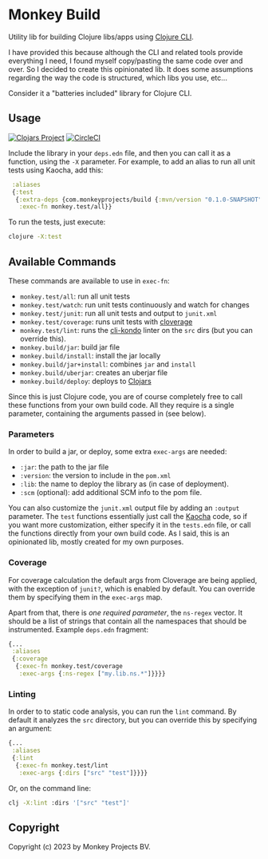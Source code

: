 # Monkey Build

Utility lib for building Clojure libs/apps using [Clojure CLI](https://clojure.org/reference/deps_and_cli).

I have provided this because although the CLI and related tools provide everything
I need, I found myself copy/pasting the same code over and over.  So I decided to
create this opinionated lib.  It does some assumptions regarding the way the code
is structured, which libs you use, etc...

Consider it a "batteries included" library for Clojure CLI.

## Usage

[![Clojars Project](https://img.shields.io/clojars/v/com.monkeyprojects/build.svg)](https://clojars.org/com.monkeyprojects/build)
[![CircleCI](https://circleci.com/gh/monkey-projects/build.svg?style=svg)](https://app.circleci.com/pipelines/github/monkey-projects/build)

Include the library in your `deps.edn` file, and then you can call it as a function,
using the `-X` parameter.  For example, to add an alias to run all unit tests using
Kaocha, add this:

```clojure
 :aliases
 {:test
  {:extra-deps {com.monkeyprojects/build {:mvn/version "0.1.0-SNAPSHOT"}}
   :exec-fn monkey.test/all}}
```
To run the tests, just execute:
```bash
clojure -X:test
```

## Available Commands

These commands are available to use in `exec-fn`:

- `monkey.test/all`: run all unit tests
- `monkey.test/watch`: run unit tests continuously and watch for changes
- `monkey.test/junit`: run all unit tests and output to `junit.xml`
- `monkey.test/coverage`: runs unit tests with [cloverage](https://github.com/cloverage/cloverage)
- `monkey.test/lint`: runs the [cli-kondo](https://github.com/clj-kondo/clj-kondo) linter on the `src` dirs (but you can override this).
- `monkey.build/jar`: build jar file
- `monkey.build/install`: install the jar locally
- `monkey.build/jar+install`: combines `jar` and `install`
- `monkey.build/uberjar`: creates an uberjar file
- `monkey.build/deploy`: deploys to [Clojars](https://clojars.org)

Since this is just Clojure code, you are of course completely free to call
these functions from your own build code.  All they require is a single parameter,
containing the arguments passed in (see below).

### Parameters

In order to build a jar, or deploy, some extra `exec-args` are needed:

- `:jar`: the path to the jar file
- `:version`: the version to include in the `pom.xml`
- `:lib`: the name to deploy the library as (in case of deployment).
- `:scm` (optional): add additional SCM info to the pom file.

You can also customize the `junit.xml` output file by adding an `:output` parameter.
The `test` functions essentially just call the [Kaocha](https://github.com/lambdaisland/kaocha)
code, so if you want more customization, either specify it in the `tests.edn` file, or
call the functions directly from your own build code.  As I said, this is an opinionated
lib, mostly created for my own purposes.

### Coverage

For coverage calculation the default args from Cloverage are being applied, with the
exception of `junit?`, which is enabled by default.  You can override them by specifying
them in the `exec-args` map.

Apart from that, there is *one required parameter*, the `ns-regex` vector.  It should be
a list of strings that contain all the namespaces that should be instrumented.  Example
`deps.edn` fragment:

```clojure
{...
 :aliases
 {:coverage
  {:exec-fn monkey.test/coverage
   :exec-args {:ns-regex ["my.lib.ns.*"]}}}}
```

### Linting

In order to to static code analysis, you can run the `lint` command.  By default it
analyzes the `src` directory, but you can override this by specifying an argument:

```clojure
{...
 :aliases
 {:lint
  {:exec-fn monkey.test/lint
   :exec-args {:dirs ["src" "test"]}}}}
```
Or, on the command line:
```bash
clj -X:lint :dirs '["src" "test"]'
```

## Copyright

Copyright (c) 2023 by Monkey Projects BV.